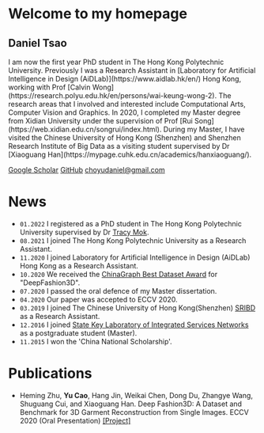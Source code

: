 # Welcome to my homepage
## Daniel Tsao

<div class="gird-containre">
<div class="grid grid--p-2">
<div class="cell cell--12 cell--md-auto" markdown="1">
I am now the first year PhD student in The Hong Kong Polytechnic University. Previously I was a Research Assistant in [Laboratory for Artificial Intelligence in Design (AiDLab)](https://www.aidlab.hk/en/) Hong Kong, working with Prof [Calvin Wong](https://research.polyu.edu.hk/en/persons/wai-keung-wong-2). The research areas that I involved and interested include Computational Arts, Computer Vision and Graphics. In 2020, I completed my Master degree from Xidian University under the supervision of Prof [Rui Song](https://web.xidian.edu.cn/songrui/index.html). During my Master, I have visited the Chinese University of Hong Kong (Shenzhen) and Shenzhen Research Institute of Big Data as a visiting student supervised by Dr [Xiaoguang Han](https://mypage.cuhk.edu.cn/academics/hanxiaoguang/).
  




[Google Scholar](https://scholar.google.com.hk/citations?user=jkEWQIYAAAAJ&hl=zh-CN) 
[GitHub](https://github.com/DanielCho-HK) 
[choyudaniel@gmail.com](mailto:choyudaniel@gmail.com) 


# News
* `01.2022` I registered as a PhD student in The Hong Kong Polytechnic University supervised by Dr [Tracy Mok](https://research.polyu.edu.hk/en/persons/pik-yin-mok).  
* `08.2021` I joined The Hong Kong Polytechnic University as a Research Assistant.
* `11.2020` I joined Laboratory for Artificial Intelligence in Design (AiDLab) Hong Kong as a Research Assistant.
* `10.2020` We received the [ChinaGraph Best Dataset Award](https://sse.cuhk.edu.cn/en/article/755) for "DeepFashion3D".
* `07.2020` I passed the oral defence of my Master dissertation.
* `04.2020` Our paper was accepted to ECCV 2020.
* `03.2019` I joined The Chinese University of Hong Kong(Shenzhen) [SRIBD](http://www.sribd.cn/) as a Research Assistant.
* `12.2016` I joined [State Key Laboratory of Integrated Services Networks](https://isn.xidian.edu.cn/index.htm) as a postgraduate student (Master).
* `11.2015` I won the 'China National Scholarship'.


# Publications
* Heming Zhu, **Yu Cao**, Hang Jin, Weikai Chen, Dong Du, Zhangye Wang, Shuguang Cui, and Xiaoguang Han. Deep Fashion3D: A Dataset and Benchmark for 3D Garment Reconstruction from Single Images. ECCV 2020 (Oral Presentation)  [\[Project\]](https://kv2000.github.io/2020/03/25/deepFashion3DRevisited/)
